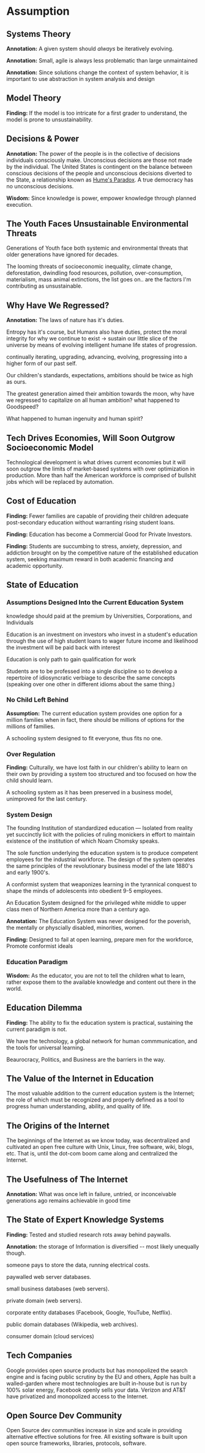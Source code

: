 # Assumption

## Systems Theory

**Annotation:** A given system should _always_ be iteratively evolving.

**Annotation:** Small, agile is always less problematic than large unmaintained

**Annotation:** Since solutions change the context of system behavior, it is important to use abstraction in system analysis and design

## Model Theory

**Finding:** If the model is too intricate for a first grader to understand, the model is prone to unsustainability.

## Decisions & Power

**Annotation:** The power of the people is in the collective of decisions individuals consciously make. Unconscious decisions are those not made by the individual. The United States is contingent on the balance between conscious decisions of the people and unconscious decisions diverted to the State, a relationship known as [Hume's Paradox](https://youtu.be/VF8DsIVWDcs). A true democracy has no unconscious decisions.

**Wisdom:** Since knowledge is power, empower knowledge through planned execution.

## The Youth Faces Unsustainable Environmental Threats

Generations of Youth face both systemic and environmental threats that older generations have ignored for decades.

The looming threats of socioeconomic inequality, climate change, deforestation, dwindling food resources, pollution, over-consumption, materialism, mass animal extinctions, the list goes on.. are the factors I'm contributing as unsustainable.

## Why Have We Regressed?

**Annotation:** The laws of nature has it's duties.

Entropy has it's course, but Humans also have duties, protect the moral integrity for why we continue to exist -&gt; sustain our little slice of the universe by means of evolving intelligent humane life states of progression.

continually iterating, upgrading, advancing, evolving, progressing into a higher form of our past self.

Our children's standards, expectations, ambitions should be twice as high as ours.

The greatest generation aimed their ambition towards the moon, why have we regressed to capitalize on all human ambition? what happened to Goodspeed?

What happened to human ingenuity and human spirit?

## Tech Drives Economies, Will Soon Outgrow Socioeconomic Model

Technological development is what drives current economies but it will soon outgrow the limits of market-based systems with over optimization in production. More than half the American workforce is comprised of bullshit jobs which will be replaced by automation.

## Cost of Education

**Finding:** Fewer families are capable of providing their children adequate post-secondary education without warranting rising student loans.

**Finding:** Education has become a Commercial Good for Private Investors.

**Finding:** Students are succumbing to stress, anxiety, depression, and addiction brought on by the competitive nature of the established education system, seeking maximum reward in both academic financing and academic opportunity.

## State of Education

### Assumptions Designed Into the Current Education System

knowledge should paid at the premium by Universities, Corporations, and Individuals

Education is an investment on investors who invest in a student's education through the use of high student loans to wager future income and likelihood the investment will be paid back with interest

Education is only path to gain qualification for work

Students are to be professed into a single discipline so to develop a repertoire of idiosyncratic verbiage to describe the same concepts \(speaking over one other in different idioms about the same thing.\)

### No Child Left Behind

**Assumption:** The current education system provides one option for a million families when in fact, there should be millions of options for the millions of families.

A schooling system designed to fit everyone, thus fits no one.

### Over Regulation

**Finding:** Culturally, we have lost faith in our children's ability to learn on their own by providing a system too structured and too focused on how the child should learn.

A schooling system as it has been preserved in a business model, unimproved for the last century.

### System Design

The founding Institution of standardized education — Isolated from reality yet succinctly licit with the policies of ruling monickers in effort to maintain existence of the institution of which Noam Chomsky speaks.

The sole function underlying the education system is to produce competent employees for the industrial workforce. The design of the system operates the same principles of the revolutionary business model of the late 1880's and early 1900's.

A conformist system that weaponizes learning in the tyrannical conquest to shape the minds of adolescents into obedient 9-5 employees.

An Education System designed for the privileged white middle to upper class men of Northern America more than a century ago.

**Annotation:** The Education System was never designed for the poverish, the mentally or physcially disabled, minorities, women.

**Finding:** Designed to fail at open learning, prepare men for the workforce, Promote conformist ideals

### Education Paradigm

**Wisdom:** As the educator, you are not to tell the children what to learn, rather expose them to the available knowledge and content out there in the world.

## Education Dilemma

**Finding:** The ability to fix the education system is practical, sustaining the current paradigm is not.

We have the technology, a global network for human commmunication, and the tools for universal learning.

Beaurocracy, Politics, and Business are the barriers in the way.

## The Value of the Internet in Education

The most valuable addition to the current education system is the Internet; the role of which must be recognized and properly defined as a tool to progress human understanding, ability, and quality of life.

## The Origins of the Internet

The beginnings of the Internet as we know today, was decentralized and cultivated an open free culture with Unix, Linux, free software, wiki, blogs, etc. That is, until the dot-com boom came along and centralized the Internet.

## The Usefulness of The Internet

**Annotation:** What was once left in failure, untried, or inconceivable generations ago remains achievable in good time

## The State of Expert Knowledge Systems

**Finding:** Tested and studied research rots away behind paywalls.

**Annotation:** the storage of Information is diversified -- most likely unequally though.

someone pays to store the data, running electrical costs.

paywalled web server databases.

small business databases \(web servers\).

private domain \(web servers\).

corporate entity databases \(Facebook, Google, YouTube, Netflix\).

public domain databases \(Wikipedia, web archives\).

consumer domain \(cloud services\)

## Tech Companies

Google provides open source products but has monopolized the search engine and is facing public scrutiny by the EU and others, Apple has built a walled-garden where most technologies are built in-house but is run by 100% solar energy, Facebook openly sells your data. Verizon and AT&T have privatized and monopolized access to the Internet.

## Open Source Dev Community

Open Source dev communities increase in size and scale in providing alternative effective solutions for free. All existing software is built upon open source frameworks, libraries, protocols, software.

